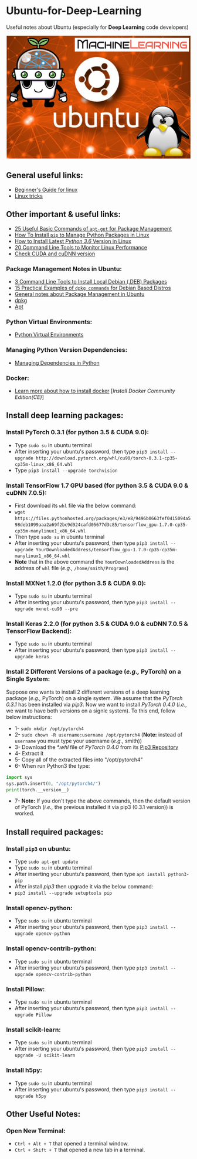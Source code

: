 # Ubuntu-for-Deep-Learning
Useful notes about Ubuntu (especially for **Deep Learning** code developers)

![Logo](./FinalLogo.jpg)

## General useful links:
- [Beginner's Guide for linux](https://www.tecmint.com/free-online-linux-learning-guide-for-beginners/)
- [Linux tricks](https://www.tecmint.com/tag/linux-tricks/)

## Other important & useful links:
- [25 Useful Basic Commands of `apt-get` for Package Management](https://www.tecmint.com/useful-basic-commands-of-apt-get-and-apt-cache-for-package-management/)
- [How To Install `pip` to Manage Python Packages in Linux](https://www.tecmint.com/install-pip-in-linux/)
- [How to Install Latest _Python 3.6_ Version in Linux](https://www.tecmint.com/install-python-in-linux/)
- [20 Command Line Tools to Monitor Linux Performance](https://www.tecmint.com/command-line-tools-to-monitor-linux-performance/)
- [Check CUDA and cuDNN version](https://medium.com/@changrongko/nv-how-to-check-cuda-and-cudnn-version-e05aa21daf6c)

### Package Management Notes in Ubuntu:
- [3 Command Line Tools to Install Local Debian (.DEB) Packages](https://www.tecmint.com/install-local-deb-packages-in-debian-ubuntu-linux-mint/)
- [15 Practical Examples of `dpkg commands` for Debian Based Distros](https://www.tecmint.com/dpkg-command-examples/)
- [General notes about Package Management in Ubuntu](https://help.ubuntu.com/lts/serverguide/package-management.html.en)
- [dpkg](https://help.ubuntu.com/lts/serverguide/dpkg.html.en)
- [Apt](https://help.ubuntu.com/lts/serverguide/apt.html.en)

### Python Virtual Environments:
- [Python Virtual Environments](https://realpython.com/python-virtual-environments-a-primer/)

### Managing Python Version Dependencies:
- [Managing Dependencies in Python](https://tech.instacart.com/freezing-pythons-dependency-hell-in-2018-f1076d625241)

### Docker:
- [Learn more about how to install docker](https://github.com/Microsoft/MMdnn/blob/master/docs/InstallDockerCE.md) [_Install Docker Community Edition(CE)_]


## Install deep learning packages:

### Install PyTorch 0.3.1 (for python 3.5 & CUDA 9.0):
- Type `sudo su` in ubuntu terminal
- After inserting your ubuntu's password, then type `pip3 install --upgrade http://download.pytorch.org/whl/cu90/torch-0.3.1-cp35-cp35m-linux_x86_64.whl`
- Type `pip3 install --upgrade torchvision`

### Install TensorFlow 1.7 GPU based (for python 3.5 & CUDA 9.0 & cuDNN 7.0.5):
- First download its `whl` file via the below command:
- ```wget https://files.pythonhosted.org/packages/e3/e8/9496b0663fef0415094a598deb1099aaa2a69f2bc9d924cafd05677d3c85/tensorflow_gpu-1.7.0-cp35-cp35m-manylinux1_x86_64.whl```
- Then type `sudo su` in ubuntu terminal
- After inserting your ubuntu's password, then type `pip3 install --upgrade YourDownloadedAddress/tensorflow_gpu-1.7.0-cp35-cp35m-manylinux1_x86_64.whl`
- **Note** that in the above command the `YourDownloadedAddress` is the address of `whl` file (_e.g.,_ `/home/smith/Programs`) 

### Install MXNet 1.2.0 (for python 3.5 & CUDA 9.0):
- Type `sudo su` in ubuntu terminal
- After inserting your ubuntu's password, then type `pip3 install --upgrade mxnet-cu90 --pre`

### Install Keras 2.2.0 (for python 3.5 & CUDA 9.0 & cuDNN 7.0.5 & TensorFlow Backend):
- Type `sudo su` in ubuntu terminal
- After inserting your ubuntu's password, then type `pip3 install --upgrade keras`

### Install 2 Different Versions of a package (_e.g.,_ PyTorch) on a Single System:
Suppose one wants to install 2 different versions of a deep learning package (_e.g.,_ PyTorch) on a single system. We assume that the _PyTorch 0.3.1_ has been installed via _pip3_. Now we want to install _PyTorch 0.4.0_ (_i.e.,_ we want to have both versions on a signle system). To this end, follow below instructions:
- 1- `sudo mkdir /opt/pytorch4`
- 2- `sudo chown -R username:username /opt/pytorch4` (**Note:** instead of `username` you must type your username (_e.g.,_ smith))
- 3- Download the _*.whl_ file of _PyTorch 0.4.0_ from its [Pip3 Repository](http://download.pytorch.org/whl/cu90/torch-0.4.0-cp35-cp35m-linux_x86_64.whl)
- 4- Extract it
- 5- Copy all of the extracted files into "/opt/pytorch4"
- 6- When run Python3 the type:
```python
import sys
sys.path.insert(0, "/opt/pytorch4/")
print(torch.__version__) 
```
- 7- **Note:** If you don't type the above commands, then the default version of PyTorch (_i.e.,_ the previous installed it via pip3 (0.3.1 version)) is worked.


## Install required packages:

### Install `pip3` on ubuntu:
- Type `sudo apt-get update`
- Type `sudo su` in ubuntu terminal
- After inserting your ubuntu's password, then type `apt install python3-pip`
- After install _pip3_ then upgrade it via the below command:
- `pip3 install --upgrade setuptools pip`

### Install opencv-python:
- Type `sudo su` in ubuntu terminal
- After inserting your ubuntu's password, then type `pip3 install --upgrade opencv-python`

### Install opencv-contrib-python:
- Type `sudo su` in ubuntu terminal
- After inserting your ubuntu's password, then type `pip3 install --upgrade opencv-contrib-python`

### Install Pillow:
- Type `sudo su` in ubuntu terminal
- After inserting your ubuntu's password, then type `pip3 install --upgrade Pillow`

### Install scikit-learn:
- Type `sudo su` in ubuntu terminal
- After inserting your ubuntu's password, then type `pip3 install --upgrade -U scikit-learn`  

### Install h5py:
- Type `sudo su` in ubuntu terminal
- After inserting your ubuntu's password, then type `pip3 install --upgrade h5py`  


## Other Useful Notes:

### Open New Terminal:
- `Ctrl + Alt + T` that opened a terminal window.
- `Ctrl + Shift + T` that opened a new tab in a terminal.

